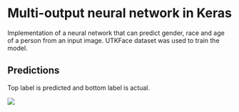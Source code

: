 # Multi-output neural network in Keras
Implementation of a neural network that can predict gender, race and age of a person from an input image. UTKFace dataset was used to train the model.

## Predictions
Top label is predicted and bottom label is actual.

![](https://github.com/jangedoo/age-gender-race-prediction/blob/master/predictions.png?raw=true)